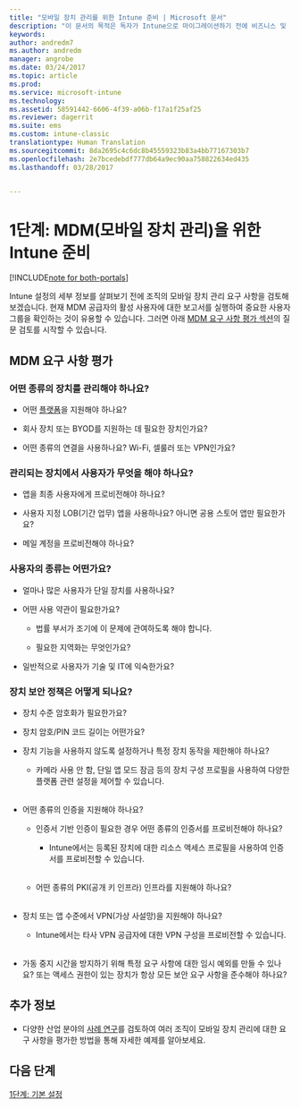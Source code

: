 ```yaml
---
title: "모바일 장치 관리를 위한 Intune 준비 | Microsoft 문서"
description: "이 문서의 목적은 독자가 Intune으로 마이그레이션하기 전에 비즈니스 및 기술 요구 사항을 평가할 수 있도록 돕는 것입니다."
keywords: 
author: andredm7
ms.author: andredm
manager: angrobe
ms.date: 03/24/2017
ms.topic: article
ms.prod: 
ms.service: microsoft-intune
ms.technology: 
ms.assetid: 58591442-6606-4f39-a06b-f17a1f25af25
ms.reviewer: dagerrit
ms.suite: ems
ms.custom: intune-classic
translationtype: Human Translation
ms.sourcegitcommit: 8da2695c4c6dc8b45559323b83a4bb77167303b7
ms.openlocfilehash: 2e7bcedebdf777db64a9ec90aa758822634ed435
ms.lasthandoff: 03/28/2017


---
```


# <a name="phase-1-prepare-intune-for-mobile-device-management-mdm"></a>1단계: MDM(모바일 장치 관리)을 위한 Intune 준비

[!INCLUDE[note for both-portals](../includes/note-for-both-portals.md)]

Intune 설정의 세부 정보를 살펴보기 전에 조직의 모바일 장치 관리 요구 사항을 검토해 보겠습니다. 현재 MDM 공급자의 활성 사용자에 대한 보고서를 실행하여 중요한 사용자 그룹을 확인하는 것이 유용할 수 있습니다. 그러면 아래 [MDM 요구 사항 평가 섹션](https://docs.microsoft.com/intune/plan-design/migration-phase1-prepare-intune-for-mobile-device-management#assess-mdm-requirements)의 질문 검토를 시작할 수 있습니다.

## <a name="assess-mdm-requirements"></a>MDM 요구 사항 평가

### <a name="what-kinds-of-devices-do-you-need-to-manage"></a>어떤 종류의 장치를 관리해야 하나요?

-   어떤 [플랫폼](https://docs.microsoft.com/intune/get-started/supported-mobile-devices-and-computers)을 지원해야 하나요?

-   회사 장치 또는 BYOD를 지원하는 데 필요한 장치인가요?

-   어떤 종류의 연결을 사용하나요? Wi-Fi, 셀룰러 또는 VPN인가요?

### <a name="what-do-your-users-need-to-do-on-managed-devices"></a>관리되는 장치에서 사용자가 무엇을 해야 하나요?

-   앱을 최종 사용자에게 프로비전해야 하나요?

-   사용자 지정 LOB(기간 업무) 앱을 사용하나요? 아니면 공용 스토어 앱만 필요한가요?

-   메일 계정을 프로비전해야 하나요?

### <a name="what-kinds-of-users"></a>사용자의 종류는 어떤가요?

-   얼마나 많은 사용자가 단일 장치를 사용하나요?

-   어떤 사용 약관이 필요한가요?

    -   법률 부서가 조기에 이 문제에 관여하도록 해야 합니다.

    -   필요한 지역화는 무엇인가요?

-   일반적으로 사용자가 기술 및 IT에 익숙한가요?

### <a name="what-is-your-device-security-policy"></a>장치 보안 정책은 어떻게 되나요? 

-   장치 수준 암호화가 필요한가요?

-   장치 암호/PIN 코드 길이는 어떤가요?

-   장치 기능을 사용하지 않도록 설정하거나 특정 장치 동작을 제한해야 하나요?

    -   카메라 사용 안 함, 단일 앱 모드 잠금 등의 장치 구성 프로필을 사용하여 다양한 플랫폼 관련 설정을 제어할 수 있습니다.
<br></br>
-   어떤 종류의 인증을 지원해야 하나요?

    -   인증서 기반 인증이 필요한 경우 어떤 종류의 인증서를 프로비전해야 하나요?

        -   Intune에서는 등록된 장치에 대한 리소스 액세스 프로필을 사용하여 인증서를 프로비전할 수 있습니다.
<br></br>
    -   어떤 종류의 PKI(공개 키 인프라) 인프라를 지원해야 하나요?
<br></br>
-   장치 또는 앱 수준에서 VPN(가상 사설망)을 지원해야 하나요?

    -   Intune에서는 타사 VPN 공급자에 대한 VPN 구성을 프로비전할 수 있습니다.
<br></br>
-   가동 중지 시간을 방지하기 위해 특정 요구 사항에 대한 임시 예외를 만들 수 있나요? 또는 액세스 권한이 있는 장치가 항상 모든 보안 요구 사항을 준수해야 하나요?

## <a name="additional-information"></a>추가 정보

-   다양한 산업 분야의 [사례 연구](https://customers.microsoft.com/en-US/story/mwh-global-now-part-of-stantec-secures-mobile-devices-with-intune)를 검토하여 여러 조직이 모바일 장치 관리에 대한 요구 사항을 평가한 방법을 통해 자세한 예제를 알아보세요.

## <a name="next-steps"></a>다음 단계

[1단계: 기본 설정](https://docs.microsoft.com/intune/plan-design/migration-phase1-basic-setup)

